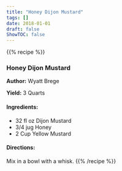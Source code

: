 ```yaml
---
title: "Honey Dijon Mustard"
tags: []
date: 2018-01-01
draft: false
ShowTOC: false
---
```


{{% recipe %}}

### Honey Dijon Mustard

**Author:** Wyatt Brege

**Yield:** 3 Quarts


#### Ingredients:

-   32 fl oz Dijon Mustard
-   3/4 jug Honey
-   2 Cup Yellow Mustard

#### Directions: 

Mix in a bowl with a whisk.
{{% /recipe %}}
